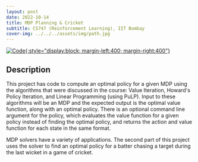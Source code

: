 ```yaml
---
layout: post
date: 2022-10-14
title: MDP Planning & Cricket
subtitle: CS747 (Reinforcement Learning), IIT Bombay
cover-img: ../../../assets/img/path.jpg
---
```


[![Code](https://i.imgur.com/AtIPmkl.png){:style="display:block; margin-left:400; margin-right:400"}](https://github.com/sarthakmittal92/mdp-and-cricket)

## Description
This project has code to compute an optimal policy for a
given MDP using the algorithms that were discussed in the
course: Value Iteration, Howard's Policy Iteration, and
Linear Programming (using PuLP). Input to these algorithms will be an MDP
and the expected output is the optimal value function, along
with an optimal policy. There is an optional command line
argument for the policy, which evaluates the value function
for a given policy instead of finding the optimal policy, and
returns the action and value function for each state in the
same format.

MDP solvers have a variety of applications. The second part of
this project uses the solver to find an optimal policy for
a batter chasing a target during the last wicket in a game of
cricket.